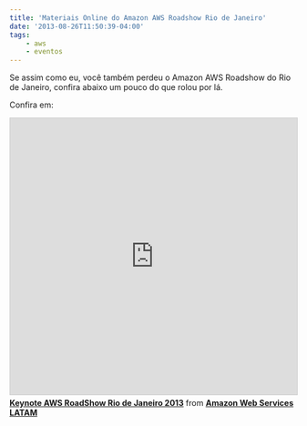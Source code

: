 ```yaml
---
title: 'Materiais Online do Amazon AWS Roadshow Rio de Janeiro'
date: '2013-08-26T11:50:39-04:00'
tags:
    - aws
    - eventos
---
```


Se assim como eu, você também perdeu o Amazon AWS Roadshow do Rio de Janeiro, confira abaixo um pouco do que rolou por lá.

Confira em:

<iframe src="https://www.slideshare.net/slideshow/embed_code/key/GWEIRTl8gjNcFp?startSlide=1" width="597" height="486" frameborder="0" marginwidth="0" marginheight="0" scrolling="no" style="border:1px solid #CCC; border-width:1px; margin-bottom:5px;max-width: 100%;" allowfullscreen></iframe><div style="margin-bottom:5px"><strong><a href="https://pt.slideshare.net/AmazonWebServicesLATAM/keynote-aws-roadshow-rio-de-janeiro-2013" title="Keynote AWS RoadShow Rio de Janeiro 2013" target="_blank">Keynote AWS RoadShow Rio de Janeiro 2013</a></strong> from <strong><a href="https://pt.slideshare.net/AmazonWebServicesLATAM" target="_blank">Amazon Web Services LATAM</a></strong></div>
